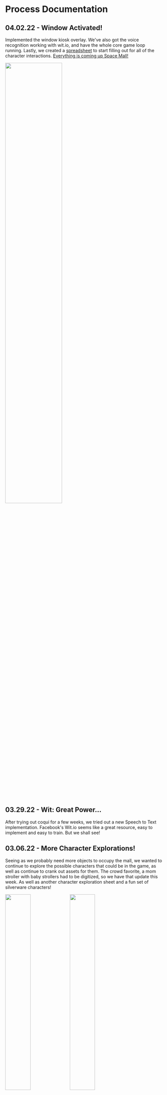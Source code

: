 # Process Documentation

## 04.02.22 - Window Activated!

Implemented the window kiosk overlay. We've also got the voice recognition working with wit.io, and have the whole core game loop running. Lastly, we created a <a href="https://docs.google.com/spreadsheets/d/1tGc6KPbSOPDsjxxMaBgKS6yINaMUH0e9Hox9kDeORi4/edit#gid=1067057013">spreadsheet</a> to start filling out for all of the character interactions. <a href="https://www.youtube.com/watch?v=x_7wtEIPI0w">Everything is coming up Space Mall!</a>

<img src="https://github.com/mouseandthebillionaire/whaaatStudio_s22/blob/master/Process/Media/window.png" width="60%">

## 03.29.22 - Wit: Great Power...

After trying out coqui for a few weeks, we tried out a new Speech to Text implementation. Facebook's Wit.io seems like a great resource, easy to implement and easy to train. But we shall see!

## 03.06.22 - More Character Explorations!

Seeing as we probably need more objects to occupy the mall, we wanted to continue to explore the possible characters that could be in the game, as well as continue to crank out assets for them. The crowd favorite, a mom stroller with baby strollers had to be digitized, so we have that update this week. As well as another character exploration sheet and a fun set of silverware characters! 

<img src="https://github.com/mouseandthebillionaire/whaaatStudio_s22/blob/master/Process/Media/Character-Stroller01.png" width="40%"> <img src="https://github.com/mouseandthebillionaire/whaaatStudio_s22/blob/master/Process/Media/CharacterExploration-MiscCharacters.png" width="40%">

<img src="https://github.com/mouseandthebillionaire/whaaatStudio_s22/blob/master/Process/Media/Character-Fork01.png" width="30%"> <img src="https://github.com/mouseandthebillionaire/whaaatStudio_s22/blob/master/Process/Media/Character-Spoon01.png" width="30%"> <img src="https://github.com/mouseandthebillionaire/whaaatStudio_s22/blob/master/Process/Media/Character-Knife01.png" width="30%">


## 03.03.22 - More Interface Display Graphic Mockups
The next set of interface display scenes that are moving forward in the visual design process are the music manipulation and where's waldo scenes. 

The Waldo scene needed some framing and visual symmetry with the over arching space mall style, so we tried to get a sort of lense view of the store with a blueprint like background to frame the top down view of the mini-game.

<img src="https://github.com/mouseandthebillionaire/whaaatStudio_s22/blob/master/Process/Media/WaldoInterface-MockUp.png" width="60%">

The music manipulation scene gets it's visual style from the sort of retro music tech style. It made sense to mirror the physical equivalent when designing its virtual representation.

<img src="https://github.com/mouseandthebillionaire/whaaatStudio_s22/blob/master/Process/Media/Scene-MusicManipulation-MockUp.png" width="60%">



## 02.28.22 - First Character Assets!
Building on the character sketches from last week, we wanted to push a few of them to the level of actual game assets so below we have the segway mall cop, regular and on alert, a stressed chair, and the first buff teddy bear. There are still more characters to both sketch and polish, but it feels good to finally see some of the crazy characters that will be inhabiting our space mall!

<img src="https://github.com/mouseandthebillionaire/whaaatStudio_s22/blob/master/Process/Media/Character-SegwayMallCop00.png" width="40%"> <img src="https://github.com/mouseandthebillionaire/whaaatStudio_s22/blob/master/Process/Media/Character-SegwayMallCop01.png" width="40%">

<img src="https://github.com/mouseandthebillionaire/whaaatStudio_s22/blob/master/Process/Media/Character-Chair01.png" width="40%"> <img src="https://github.com/mouseandthebillionaire/whaaatStudio_s22/blob/master/Process/Media/Character-StronkTeddyBear01.png" width="40%">



## 02.22.22 - Twos-day Character Sketches!
Now that we are starting to get towards the main game loop, we need to start thinking about the kinds of characters that will come up to your mall info kiosk. We had previously talked about a few ideas including a mall cop segway, a stressed mom stroller, and a buff teddy bear that might attend the build-a-bear gym. Along with these more specific characters we wanted to flesh out some of the other more general ideas including furniture objects like chairs, house hold objects big and small, and a few other ideas we had been tossing around. There is still more sketching to do as far as the range of character that might appear in the mall asking for assistance, but this should provide a decent place to start

<img src="https://github.com/mouseandthebillionaire/whaaatStudio_s22/blob/master/Process/Media/CharacterExploration-Chair.png" width="60%">

<img src="https://github.com/mouseandthebillionaire/whaaatStudio_s22/blob/master/Process/Media/CharacterExploration-HouseholdObjects.png" width="45%"> <img src="https://github.com/mouseandthebillionaire/whaaatStudio_s22/blob/master/Process/Media/CharacterExploration-OtherCharacters.png" width="45%">



## 02.12.22 - Mall Directory Scene Implementation
Another scene we want to have on the display interface is a directory list of all the stores in the mall and their location code. For now, the text in the scene is place holder, snagged from the directory list of an actual mall in Denver. We want to store the directory information in a text file that we can edit and pull from, so all the places and codes are being stored there, and linked into the text visual through a simple script. The location codes will reference the actual location on the mall map which is still in development. We want the crank to control the directory so you are cranking all the way up and down the list. 

<img src="https://github.com/mouseandthebillionaire/whaaatStudio_s22/blob/master/Process/Media/Scene-MallDirectory-Interaction.gif" width="60%">



## 02.03.22 - Interface Display Graphic Mockups
Moving forward with the interface mockups, we have digitized the ideas for the plant care and audio tuning scenes.

The plant care scene has an empty spot for a slider interaction, a draining water meter that can be partially replenished with a button press, a rotating light source that you have to line up to the direction of your plant, a growth meter, and a variety of other less functional interface bibs and bobs. 

<img src="https://github.com/mouseandthebillionaire/whaaatStudio_s22/blob/master/Process/Media/Scene-PlantCare-Interaction.gif" width="60%">

The audio tuner scene will allow the player to tune to the right frequency in order to understand the being that has appeared at the information booth. There are three frequencies that need to be tuned into and there is color feedback for each about how close you are to the target.

<img src="https://github.com/mouseandthebillionaire/whaaatStudio_s22/blob/master/Process/Media/Scene-AudioTunerInterface-MockUp.png" width="60%">



## 02.01.22 - Multi-Display Work
Worked out the secondary display for the device. There are a few issues with the screen not resizing properly. To fix, we have been changing the window style (windowed, maximum vs. windowed) and that seems to be fixing the problem, but it's not a permanent solution.

The Window_Launch scene launches a secondary scene on the secondary display, which then is responsible for switching the "applications." 
We might spend some time thinking on how that could integrated to the main Game Manager for ease of later coding.... maybe.

Also of note, if the secondary display is an iPad, it can be run wireless, which leads to some super interesting future possibilities.



## 01.28.22 - Interface Ideation
Since the game will be featuring two displays: the main info booth looking into the mall, and the mall interface options screen, we need to start thinking about how the interface screen will be laid out. One of the scenes for the interface display will be controlling the wellbeing of your desk plant. This is a nice simple place to start as far as interface, since the controls and options are a little more straight forward. Below is an idea of what the various interface options might look like.

<img src="https://github.com/mouseandthebillionaire/whaaatStudio_s22/blob/master/Process/Media/Sketch-PlantInterface.jpg" width="60%">


## 01.25.22 - Mall Scene Concepts
The next step in defining the visual style of the mall, is probably to ya know... try drawing what the mall might look like! So the next set of concept pieces look to what the mall spaces might look like on the inside. Referencing actual mall interiors, our concepts are shown below. 

<img src="https://github.com/mouseandthebillionaire/whaaatStudio_s22/blob/master/Process/Media/MallScene-1.png" width="60%">

These concepts feel in line with the vibe we are going for and have a lot of fun retro elements to build on. While the final mall scenes will be much busier and full of miscelaneous sentient furniture and objects, these give a nice idea of the internal spaces and theme.

<img src="https://github.com/mouseandthebillionaire/whaaatStudio_s22/blob/master/Process/Media/MallScene-2.png" width="45%"> <img src="https://github.com/mouseandthebillionaire/whaaatStudio_s22/blob/master/Process/Media/MallScene-3.png" width="52%"> 

## 1.19.22 - Mall Sounds
We decided to incoporate a contemporary style of hypnogogic pop music called Mallsoft. It incorporates muzak played throughout malls in the 80s, 90s, and early 2000s. The idea is to recreate something in this style for our game.

<a href="https://www.youtube.com/watch?v=JELt1jxJsHQ">Welcome To The Lobby!</a>


## 01.19.22 - Concept Art Exploration
Building on the retro-futurism style, we wanted to explore what that might look like to define the direction of the visual assets. Below is a set of both machine and visual explorations to work towards that consistant look and feel. Our favorite by far is the fourth option which has a nice balance of soft colors and vintage _Jetsons_ feel, so the art assets will try to head in that direction for the future. 

<img src="https://github.com/mouseandthebillionaire/whaaatStudio_s22/blob/master/Process/Media/MachineStyleExploration01.PNG" width="45%"> <img src="https://github.com/mouseandthebillionaire/whaaatStudio_s22/blob/master/Process/Media/MachineStyleExploration02.PNG" width="45%">

<img src="https://github.com/mouseandthebillionaire/whaaatStudio_s22/blob/master/Process/Media/MachineStyleExploration03.PNG" width="45%"> <img src="https://github.com/mouseandthebillionaire/whaaatStudio_s22/blob/master/Process/Media/MachineStyleExploration04.PNG" width="45%">



## 01.19.22 - Retro Futurism Inspo
Out of our initial brainstorming came this idea of theming the visual direction of the game toward a sort of retro-futurism vibe. Inspired by the wacky ways in which people imagined the future straight out of the _Jetsons_, we took a little time to draw from these styles and create some initial mood boards. 

<img src="https://github.com/mouseandthebillionaire/whaaatStudio_s22/blob/master/Process/Media/Ideation-RetroFuturismImagery.png" width="60%">

And some fun fonts too!

<img src="https://github.com/mouseandthebillionaire/whaaatStudio_s22/blob/master/Process/Media/Ideation-RetroFontOptions.png" width="60%">

There are a ton of funky retro machines that will probably influence the physical interface of the game design, here is sort of what we are thinking for that vibe:

<img src="https://github.com/mouseandthebillionaire/whaaatStudio_s22/blob/master/Process/Media/Ideation-RetroMachine.png" width="40%">



## 01.11.22 - The Birth of the Space Mall
**Brainstorm Session Notes:**
- Multiple streams of info
- Infinite dungeon mall? -> Being separate and in a managereal role
- Combination of macro and micro management
- Dialing into the language translator
- Cash register or something for many transfers and exchanges
- Retro futurism vibe

**Future + Mall + Management suff** -> Maybe it's in space

<img src="https://github.com/mouseandthebillionaire/whaaatStudio_s22/blob/master/Process/Media/Sketch-PhysicalGame.jpg" width="50%">

**Mall Things!**
- Info booth
- Carts
- Fountains
- Kids play areas
- Small trains
- Santa photo booth
- Large box office stores
- Movie theatre
- Food court
  -  Fro-yo that is constantly changing to a new thing
  -  Competing similar stores (next door pretzle places)
- Art Galleyr?
- Mini-golf
- Escalators
- Arcade
- Parking garage
- Build-a-bear

**Design Goals**
1) Assisting People
2) Communication
